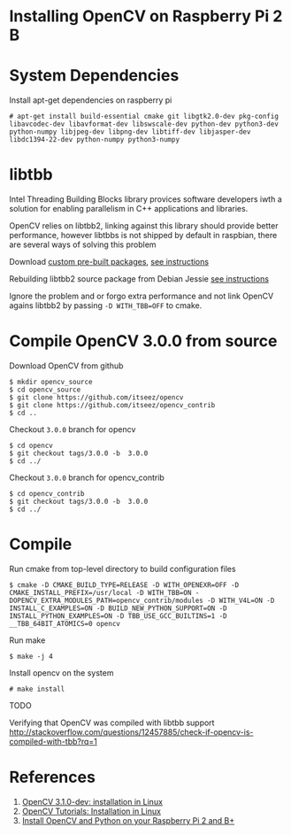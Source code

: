 Installing OpenCV on Raspberry Pi 2 B
========

# System Dependencies

Install apt-get dependencies on raspberry pi

    # apt-get install build-essential cmake git libgtk2.0-dev pkg-config libavcodec-dev libavformat-dev libswscale-dev python-dev python3-dev python-numpy libjpeg-dev libpng-dev libtiff-dev libjasper-dev libdc1394-22-dev python-numpy python3-numpy



# libtbb

Intel Threading Building Blocks library provices software developers iwth a solution for enabling parallelism in C++ applications and libraries.

OpenCV relies on libtbb2, linking against this library should provide better performance, however libtbbs is not shipped by default in raspbian, there are several ways of solving this problem


Download [custom pre-built packages](https://github.com/avolkov/rpi-opencv/raw/master/deb/), [see instructions](libtbb2.md)

Rebuilding libtbb2 source package from Debian Jessie [see instructions](libtbb2.md)


Ignore the problem and or forgo extra performance and not link OpenCV agains libtbb2 by passing `-D WITH_TBB=OFF` to cmake.



# Compile OpenCV 3.0.0 from source


Download OpenCV from github

    $ mkdir opencv_source
    $ cd opencv_source
    $ git clone https://github.com/itseez/opencv
    $ git clone https://github.com/itseez/opencv_contrib
    $ cd ..

Checkout `3.0.0` branch for opencv

    $ cd opencv
    $ git checkout tags/3.0.0 -b  3.0.0
    $ cd ../

Checkout `3.0.0` branch for opencv_contrib

    $ cd opencv_contrib
    $ git checkout tags/3.0.0 -b  3.0.0
    $ cd ../



# Compile

Run cmake from top-level directory to build configuration files


    $ cmake -D CMAKE_BUILD_TYPE=RELEASE -D WITH_OPENEXR=OFF -D CMAKE_INSTALL_PREFIX=/usr/local -D WITH_TBB=ON -DOPENCV_EXTRA_MODULES_PATH=opencv_contrib/modules -D WITH_V4L=ON -D INSTALL_C_EXAMPLES=ON -D BUILD_NEW_PYTHON_SUPPORT=ON -D INSTALL_PYTHON_EXAMPLES=ON -D TBB_USE_GCC_BUILTINS=1 -D __TBB_64BIT_ATOMICS=0 opencv


Run make

    $ make -j 4


Install opencv on the system


    # make install


TODO

Verifying that OpenCV was compiled with libtbb support
http://stackoverflow.com/questions/12457885/check-if-opencv-is-compiled-with-tbb?rq=1


# References

1. [OpenCV 3.1.0-dev: installation in Linux](http://docs.opencv.org/master/d7/d9f/tutorial_linux_install.html#gsc.tab=0)
2. [OpenCV Tutorials: Installation in Linux](http://docs.opencv.org/2.4/doc/tutorials/introduction/linux_install/linux_install.html#linux-installation)
3. [Install OpenCV and Python on your Raspberry Pi 2 and B+](http://www.pyimagesearch.com/2015/02/23/install-opencv-and-python-on-your-raspberry-pi-2-and-b/)
